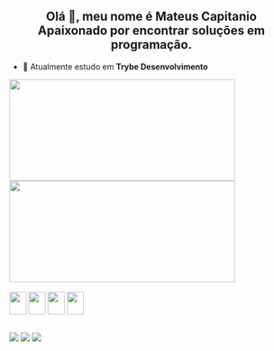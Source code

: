 <h2 align="center">
  Olá 👋, meu nome é Mateus Capitanio
  <br>
  Apaixonado por encontrar soluções em programação.
</h2>

- 🔭 Atualmente estudo em **Trybe Desenvolvimento**

<div>
  <img width="400px" height="180em" src="https://github-readme-stats.vercel.app/api?username=MateusCapitanio&show_icons=true&theme=gruvbox" />
  <img width="400px" height="180em" src="https://github-readme-stats.vercel.app/api/top-langs/?username=MateusCapitanio&layout=compact&theme=gruvbox" />
</div>

<br>

<div>
  <img width="30" height="40" src="https://cdn.jsdelivr.net/gh/devicons/devicon/icons/html5/html5-original.svg" />
  <img width="30" height="40" src="https://cdn.jsdelivr.net/gh/devicons/devicon/icons/css3/css3-original.svg" />
  <img width="30" height="40" src="https://cdn.jsdelivr.net/gh/devicons/devicon/icons/javascript/javascript-original.svg" />
  <img width="30" height="40" src="https://cdn.jsdelivr.net/gh/devicons/devicon/icons/react/react-original.svg" />
</div>

##

<div>
  <a target="_blank" href="mailto:mateusjmj92@gmail.com"><img src="https://img.shields.io/badge/Gmail-D14836?style=for-the-badge&logo=gmail&logoColor=white" /></a>
  <a target="_blank" href="https://www.instagram.com/mateus.capitanio"><img src="https://img.shields.io/badge/Instagram-E4405F?style=for-the-badge&logo=instagram&logoColor=white" /></a>
  <a target="_blank" href="https://linkedin.com/in/mateuscapitanio"><img src="https://img.shields.io/badge/LinkedIn-0077B5?style=for-the-badge&logo=linkedin&logoColor=white" /></a>
</div>
